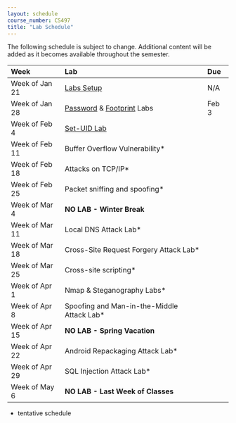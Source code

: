 ```yaml
---
layout: schedule
course_number: CS497
title: "Lab Schedule"
---
```


The following schedule is subject to change.
Additional content will be added as it becomes available throughout the semester.<br>


**Week**       | **Lab**                                                                |  **Due**                                                                                                                   
:--------------|:-----------------------------------------------------------------------|:--------------------------    
Week of Jan 21 |  [Labs Setup](lab01.html)                                              | N/A
Week of Jan 28 |  [Password](lab02.html) & [Footprint](lab02b.html) Labs                | Feb 3
Week of Feb 4  |  [Set-UID Lab](lab03.html)                                             |                     
Week of Feb 11 |  Buffer Overflow Vulnerability*|
Week of Feb 18 |  Attacks on TCP/IP*|
Week of Feb 25 |  Packet sniffing and spoofing*|
Week of Mar 4  |  **NO LAB - Winter Break**                                             |
Week of Mar 11 |  Local DNS Attack Lab*|
Week of Mar 18 |  Cross-Site Request Forgery Attack Lab*|
Week of Mar 25 |  Cross-site scripting*| 
Week of Apr 1  |  Nmap & Steganography Labs*|
Week of Apr 8  |  Spoofing and Man-in-the-Middle Attack Lab*|
Week of Apr 15 |  **NO LAB - Spring Vacation**                                          |
Week of Apr 22 |  Android Repackaging Attack Lab*|
Week of Apr 29 |  SQL Injection Attack Lab*|
Week of May 6  |  **NO LAB - Last Week of Classes**                                     |

* tentative schedule
